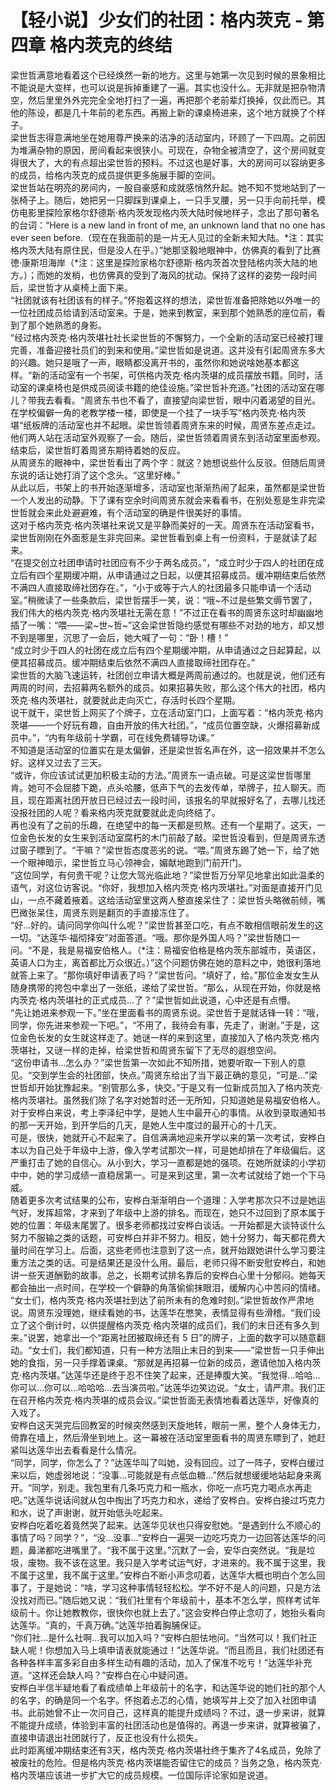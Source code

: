 # 【轻小说】少女们的社团：格内茨克 - 第四章 格内茨克的终结
梁世哲满意地看着这个已经焕然一新的地方。这里与她第一次见到时候的景象相比不能说是大变样，也可以说是拆掉重建了一遍。其实也没什么。无非就是把杂物清空，然后里里外外完完全全地打扫了一遍，再把那个老前辈灯换掉，仅此而已。其他的陈设，都是几十年前的老东西。再搬上新的课桌椅进来，这个地方就换了个样子。  
梁世哲志得意满地坐在她用尊严换来的洁净的活动室内，环顾了一下四周。之前因为堆满杂物的原因，房间看起来很狭小。可现在，杂物全被清空了，这个房间就变得很大了，大的有点超出梁世哲的预料。不过这也是好事，大的房间可以容纳更多的成员，给格内茨克的成员提供更多施展手脚的空间。  
梁世哲站在明亮的房间内，一股自豪感和成就感悄然升起。她不知不觉地站到了一张椅子上。随后，她把另一只脚踩到课桌上，一只手叉腰，另一只手向前托举，模仿电影里探险家格尔舒德斯·格内茨发现格内茨大陆时候地样子，念出了那句著名的台词：“Here is a new land in front of me, an unknown land that no one has ever seen before.（现在在我面前的是一片无人见过的全新未知大陆。\*注：其实格内茨大陆有原住民，但是没人在乎。）”她那坚毅地眼神中，仿佛真的看到了比赛徳·康斯坦海岸（\*注：这里是探险家格尔舒德斯·格内茨首次登陆格内茨大陆的地方。）；而她的发梢，也仿佛真的受到了海风的扰动。保持了这样的姿势一段时间后，梁世哲才从桌椅上面下来。  
“社团就该有社团该有的样子。”怀抱着这样的想法，梁世哲准备把除她以外唯一的一位社团成员给请到活动室来。于是，她来到教室，来到那个她熟悉的座位前，看到了那个她熟悉的身影。  
“经过格内茨克·格内茨堪社社长梁世哲的不懈努力，一个全新的活动室已经被打理完善，准备迎接社员们的到来和使用。”梁世哲如是说道。这并没有引起周贤东多大的兴趣。她只是哦了一声，眼睛都没离开书的，虽然你和她说啥她基本都这样。“新的活动室有一个书架，可供格内茨克·格内茨堪的成员摆放书籍。同时，活动室的课桌椅也是供成员阅读书籍的绝佳设施。”梁世哲补充道。”社团的活动室在哪儿？带我去看看。“周贤东书也不看了，直接望向梁世哲，眼中闪着渴望的目光。  
在学校偏僻一角的老教学楼一楼，即使是一个挂了一块手写”格内茨克·格内茨堪“纸板牌的活动室也并不起眼。梁世哲领着周贤东来的时候，周贤东差点走过。他们两人站在活动室外观察了一会。随后，梁世哲领着周贤东到活动室里面参观。结束后，梁世哲盯着周贤东期待着她的反应。  
从周贤东的眼神中，梁世哲看出了两个字：就这？她想说些什么反驳。但随后周贤东说的话让她打消了这个念头。“这里好棒。”  
从此以后，书架上的书开始逐渐增多，活动室也渐渐热闹了起来，虽然都是梁世哲一个人发出的动静。下了课有空余时间周贤东就会来看看书，在别处惹是生非完梁世哲就会来此处避避难，有个活动室的确是件很美好的事情。  
这对于格内茨克·格内茨堪社来说又是平静而美好的一天。周贤东在活动室看书，梁世哲刚刚在外面惹是生非完回来。梁世哲看到桌上有一份资料，于是就读了起来。  
“在提交创立社团申请时社团应有不少于两名成员。”，“成立时少于四人的社团在成立后有四个星期缓冲期，从申请通过之日起，以便其招募成员。缓冲期结束后依然不满四人直接取缔社团存在。”，“小于或等于六人的社团最多只能申请一个活动室。”稍微读了一些条款后，梁世哲摆手一笑，说：“哦~不过是些繁文缛节罢了，我们伟大的格内茨克·格内茨堪社无需在意！”不过正在看书的周贤东这时却幽幽地插了一嘴：“喂——梁~世~哲~”这会梁世哲隐约感觉有哪些不对劲的地方，却又想不到是哪里，沉思了一会后，她大喊了一句：“卧！槽！”  
“成立时少于四人的社团在成立后有四个星期缓冲期，从申请通过之日起算起，以便其招募成员。缓冲期结束后依然不满四人直接取缔社团存在。”  
梁世哲的大脑飞速运转，社团创立申请大概是两周前通过的。也就是说，他们还有两周的时间，去招募两名额外的成员。如果招募失败，那么这个伟大的社团，格内茨克·格内茨堪社，就要就此走向灭亡，存活时长四个星期。  
说干就干，梁世哲上网买了个牌子，立在活动室门口，上面写着：“格内茨克·格内茨堪——一个好玩有趣，自由开放的伟大社团。”，“成员位置空缺，火爆招募新成员中。”，“内有年级前十学霸，可在线免费辅导功课。”  
不知道是活动室的位置实在是太偏僻，还是梁世哲名声在外，这一招效果并不怎么好。这样又过去了三天。  
“或许，你应该试试更加积极主动的方法。”周贤东一语点破。可是这梁世哲哪里肯。她可不会屈膝下跪，点头哈腰，低声下气的去发传单，举牌子，拉人聊天。而且，现在距离社团开放日已经过去一段时间，该报名的早就报好名了，去哪儿找还没报社团的人呢？看来格内茨克就要就此走向终结了。  
再也没有了之前的乐趣，在绝望中的每一天都是煎熬。还有一个星期了。这天，一位金色长发的女生来到活动室腐朽的木门前敲了敲。梁世哲没看到，但是周贤东透过窗子瞟到了。“干嘛？”梁世哲态度恶劣的说。“喂。”周贤东踢了她一下，给了她一个眼神暗示，梁世哲立马心领神会，媚献地跑到门前开门。  
“这位同学，有何贵干呢？让您大驾光临此地？”梁世哲万分罕见地拿出如此温柔的语气，对这位访客说。“你好，我想加入格内茨克·格内茨堪社。”对面是直接开门见山，一点不藏着掖着。这给活动室里这两人整直接呆住了：梁世哲头略微前倾，嘴巴微张呆住，周贤东则是翻页的手直接冻住了。  
“好...好的。请问同学你叫什么呢？”梁世哲甚至口吃，有点不敢相信眼前发生的这一切。“达莲华·福彻择安”对面答道。“哦。那你是外国人吗？”梁世哲随口一问。“不是，我是易福安伯格人。（\*注：易福安伯格是格内茨东部城市，英语区，英语人口为主，离首都比万众很近。）”这个问题仿佛在她的意料之中，她很利落地就答上来了。“那你填好申请表了吗？”梁世哲问。“填好了，给。”那位金发女生从随身携带的挎包中拿出了一张纸，递给了梁世哲。“那么，从现在开始，你就是格内茨克·格内茨堪社的正式成员...了？”梁世哲如此说道，心中还是有点懵。  
“先让她进来参观一下。”坐在里面看书的周贤东说。梁世哲于是就话锋一转：“哦，同学，你先进来参观一下吧。”，“不用了，我待会有事，先走了，谢谢。”于是，这位金色长发的女生就这样走了。她谜一样的来到这里，直接加入了格内茨克·格内茨堪社，又谜一样的走掉，给梁世哲和周贤东留下了无尽的遐想空间。  
“这份申请书...怎么办？”梁世哲第一次如此不知所措，她要听取一下别人的意见。“交到学生会的社团部，快点。”周贤东给出了当下最正确的意见，“可是...”梁世哲却开始犹豫起来。“别管那么多，快交。”于是又有一位新成员加入了格内茨克·格内茨堪社。虽然我们除了名字对她暂时还一无所知，只知道她是易福安伯格人。  
对于安桦白来说，考上李泽纪中学，是她人生中最开心的事情。从收到录取通知书的那一天开始，到开学后的几天，是她人生中度过的最开心的十几天。  
可是，很快，她就开心不起来了。自信满满地迎来开学以来的第一次考试，安桦白本以为自己处于年级中上游，像入学考试那次一样，可是她却排在了年级偏后。这严重打击了她的自信心。从小到大，学习一直都是她的强项。在她所就读的小学初中中，她的学习成绩一直稳居第一。可是来到这里，第一次考试就给了她一个下马威。  
随着更多次考试结果的公布，安桦白渐渐明白一个道理：入学考那次只不过是她运气好，发挥超常，才来到了年级中上游的排名。而现在，她只不过回到了原本属于她的位置：年级末尾罢了。很多老师都找过安桦白谈话。一开始都是大谈特谈什么努力不服输之类的话题，可安桦白并非不努力。相反，她十分努力，每天都花费大量时间在学习上。后面，这些老师也注意到了这一点，就开始跟她讲什么学习要注重方法之类的话。可是结果还是没什么用。最后，老师只得不断安慰安桦白，和她讲一些天道酬勤的故事。总之，长期考试排名靠后的安桦白心里十分郁闷。她每天都会抽出一点时间，在学校一个僻静的角落偷偷抹眼泪，缓解内心中苦闷的情绪。  
“女士们，格内茨克·格内茨堪社到达了前所未有的危难时刻。”梁世哲故作严肃地说。周贤东没理她，继续看她的书，达莲华在憋笑，表情显得有些滑稽。“我们设立了这个倒计时，以供提醒格内茨克·格内茨堪的成员们，我们的末日还有多久到来。”说罢，她拿出一个“距离社团被取缔还有 5 日”的牌子，上面的数字可以随意翻动。“女士们，我们都知道，只有一种方法阻止末日的到来——”梁世哲一只手伸出她的食指，另一只手撑着课桌。“那就是再招募一位新的成员，邀请他加入格内茨克·格内茨堪。”达莲华还是终于忍不住笑了起来，还是捧腹大笑。“我觉得...哈哈...你可以...你可以...哈哈哈...去当演员啦。”达莲华边笑边说。“女士，请严肃。我们正在召开格内茨克·格内茨堪的成员会议。”梁世哲面无表情地看着达莲华，好像真的入戏了。  
安桦白这天哭完后回教室的时候突然感到天旋地转，眼前一黑，整个人身体无力，倚靠在墙上，然后滑坐到地上。这一幕被在活动室里面看书的周贤东瞟到了，她赶紧叫达莲华出去看看是什么情况。  
“同学，同学，你怎么了？”达莲华叫了叫她，没有回应。过了一阵子，安桦白缓过来以后，她虚弱地说：“没事...可能就是有点低血糖...”然后就想缓缓地站起身来离开。“同学，别走。我包里有几条巧克力和一瓶水，你吃一点巧克力喝点水再走吧。”达莲华说话间就从包中掏出了巧克力和水，递给了安桦白。安桦白接过巧克力和水，说了声谢谢，就开始低头吃起来。  
安桦白吃着吃着竟然哭了起来。达莲华见状也只得安慰她。“是遇到什么不顺心的事情了吗？同学？”，“没...没事...”安桦白一遍哭一边吃巧克力一边回答达莲华的问题，鼻涕都吃进嘴里了。“我不属于这里。”沉默了一会，安华白突然说。“我是垃圾，废物。我不该在这里。我只是入学考试运气好，才进来的。我不属于这里，我不属于这里，我不属于这里。”安桦白不断小声念叨着，达莲华大概也明白个怎么回事了，于是她说：“啥，学习这种事情轻轻松松。学不好不是人的问题，只是方法没找对而已。”随后她又说：“我们社里有个年级前十，基本不怎么学，照样考试年级前十。你让她教教你，很快你也就上去了。”这会安桦白停止念叨了，她抬头看向达莲华。“真的，千真万确。”达莲华拍着胸脯保证。  
“你们社...是什么社啊...我可以加入吗？”安桦白胆怯地问。“当然可以！我们社正缺人呢！你想加入马上填申请表就能通过！”达莲华说。“而且而且，我们社团还有各种各样丰富多彩自由多样生动有趣的活动，加入了保准不吃亏！”达莲华补充道。“这样还会缺人吗？”安桦白在心中疑问道。  
安桦白半信半疑地看了看成绩单上年级前十的名字，和达莲华说的她们社的那个人的名字，的确是同一个名字。怀抱着忐忑的心情，她填写并上交了加入社团申请书。此前她曾不止一次问自己，这样真的能提升成绩吗？不过，退一步来讲，就算不能提升成绩，体验到丰富的社团活动也是值得的。再退一步来讲，就算被骗了，直接申请退出社团就行了，反正也没有什么损失。  
此时距离缓冲期结束还有3天，格内茨克·格内茨堪社终于集齐了4名成员，免除了被废社的危险。但是格内茨克·格内茨堪能否留住它的成员？当务之急，格内茨克·格内茨堪应该进一步扩大它的成员规模。一位国际评论家如是说道。  